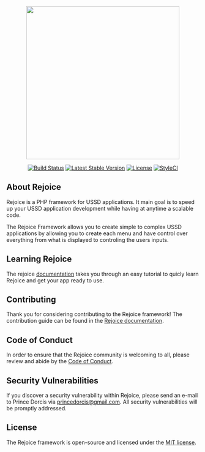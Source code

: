 <p align="center"><img src="https://github.com/rejoice-framework/docs/raw/master/assets/images/logo.png" width="400"></p>

<p align="center">
<a href="https://travis-ci.org/rejoice-framework/rejoice"><img src="https://travis-ci.com/rejoice-framework/rejoice.svg?branch=master" alt="Build Status"></a>
<a href="https://packagist.org/packages/rejoice/rejoice"><img src="https://poser.pugx.org/rejoice/rejoice/v/stable.svg" alt="Latest Stable Version"></a>
<a href="https://packagist.org/packages/rejoice/rejoice"><img src="https://poser.pugx.org/rejoice/rejoice/license.svg" alt="License"></a>
<a href="https://github.styleci.io/repos/274399081?branch=master"><img src="https://github.styleci.io/repos/274399081/shield?branch=master" alt="StyleCI"></a>
</p>

## About Rejoice

Rejoice is a PHP framework for USSD applications. It main goal is to speed up your USSD application development while having at anytime a scalable code.

The Rejoice Framework allows you to create simple to complex USSD applications by allowing you to create each menu and have control over everything from what is displayed to controling the users inputs.

## Learning Rejoice

The rejoice [documentation](https://rejoice-framework.github.io/docs) takes you through an easy tutorial to quicly learn Rejoice and get your app ready to use.

## Contributing

Thank you for considering contributing to the Rejoice framework! The contribution guide can be found in the [Rejoice documentation](https://rejoice-framework.github.io/docs/contributions).

## Code of Conduct

In order to ensure that the Rejoice community is welcoming to all, please review and abide by the [Code of Conduct](https://rejoice-framework.github.io/docs/contributions#code-of-conduct).

## Security Vulnerabilities

If you discover a security vulnerability within Rejoice, please send an e-mail to Prince Dorcis via [princedorcis@gmail.com](mailto:princedorcis@gmail.com). All security vulnerabilities will be promptly addressed.

## License

The Rejoice framework is open-source and licensed under the [MIT license](https://opensource.org/licenses/MIT).
